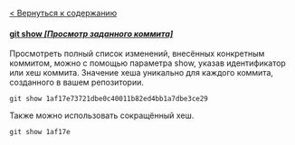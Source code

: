 [< Вернуться к содержанию](readme.md)


#### [git show *[Просмотр заданного коммита]*](https://habr.com/ru/company/ruvds/blog/599929/)

Просмотреть полный список изменений, внесённых конкретным коммитом, можно с помощью параметра show, указав идентификатор или хеш коммита. Значение хеша уникально для каждого коммита, созданного в вашем репозитории.

```bash=
git show 1af17e73721dbe0c40011b82ed4bb1a7dbe3ce29
```

Также можно использовать сокращённый хеш.

```bash=
git show 1af17e
```